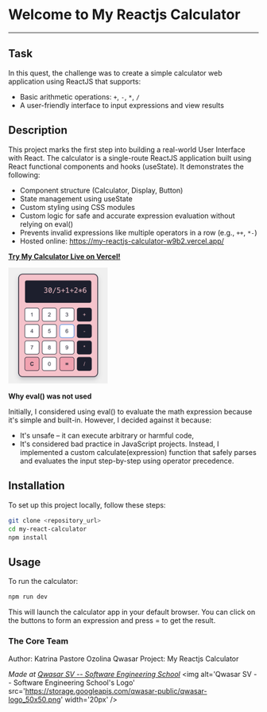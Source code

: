 # Welcome to My Reactjs Calculator

---

## Task

In this quest, the challenge was to create a simple calculator web application using ReactJS that supports:

- Basic arithmetic operations: `+`, `-`, `*`, `/`
- A user-friendly interface to input expressions and view results

## Description

This project marks the first step into building a real-world User Interface with React. The calculator is a single-route ReactJS application built using React functional components and hooks (useState). It demonstrates the following:

- Component structure (Calculator, Display, Button)
- State management using useState
- Custom styling using CSS modules
- Custom logic for safe and accurate expression evaluation without relying on eval()
- Prevents invalid expressions like multiple operators in a row (e.g., `++`, `*-`)
- Hosted online: https://my-reactjs-calculator-w9b2.vercel.app/

**[Try My Calculator Live on Vercel!](https://my-reactjs-calculator-w9b2.vercel.app/)**

[<img src="public/calculator_Screenshot.png" width="200">](https://my-reactjs-calculator-w9b2.vercel.app/)

**Why eval() was not used**

Initially, I considered using eval() to evaluate the math expression because it's simple and built-in. However, I decided against it because:

- It's unsafe – it can execute arbitrary or harmful code,
- It's considered bad practice in JavaScript projects.
  Instead, I implemented a custom calculate(expression) function that safely parses and evaluates the input step-by-step using operator precedence.

## Installation

To set up this project locally, follow these steps:

```bash
git clone <repository_url>
cd my-react-calculator
npm install
```

## Usage

To run the calculator:

```bash
npm run dev
```

This will launch the calculator app in your default browser. You can click on the buttons to form an expression and press = to get the result.

### The Core Team

Author:
Katrina Pastore Ozolina
Qwasar Project: My Reactjs Calculator

<span><i>Made at <a href='https://qwasar.io'>Qwasar SV -- Software Engineering School</a></i></span>
<span><img alt='Qwasar SV -- Software Engineering School's Logo' src='https://storage.googleapis.com/qwasar-public/qwasar-logo_50x50.png' width='20px' /></span>
